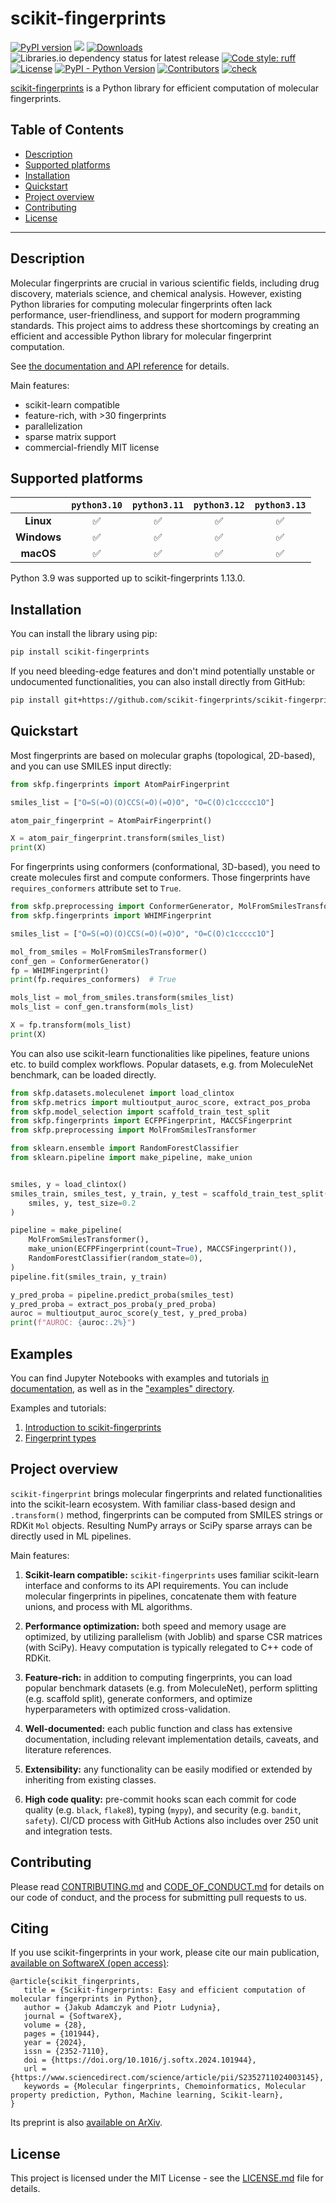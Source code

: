 # scikit-fingerprints

[![PyPI version](https://badge.fury.io/py/scikit-fingerprints.svg)](https://badge.fury.io/py/scikit-fingerprints)
[![](https://img.shields.io/pypi/dm/scikit-fingerprints)](https://pypi.org/project/scikit-fingerprints/)
[![Downloads](https://static.pepy.tech/badge/scikit-fingerprints)](https://pepy.tech/project/scikit-fingerprints)
![Libraries.io dependency status for latest release](https://img.shields.io/librariesio/release/pypi/scikit-fingerprints)
[![Code style: ruff](https://img.shields.io/badge/style-ruff-41B5BE?style=flat)](https://github.com/astral-sh/ruff)
[![License](https://img.shields.io/badge/license-MIT-blue)](LICENSE.md)
[![PyPI - Python Version](https://img.shields.io/pypi/pyversions/scikit-fingerprints.svg)](https://pypi.org/project/scikit-fingerprints/)
[![Contributors](https://img.shields.io/github/contributors/scikit-fingerprints/scikit-fingerprints)](https://github.com/scikit-fingerprints/scikit-fingerprints/graphs/contributors)
[![check](https://github.com/scikit-fingerprints/scikit-fingerprints/actions/workflows/tests.yml/badge.svg)](https://github.com/scikit-fingerprints/scikit-fingerprints/actions/workflows/tests.yml)

[scikit-fingerprints](https://scikit-fingerprints.github.io/scikit-fingerprints/) is a Python library for efficient
computation of molecular fingerprints.

## Table of Contents

- [Description](#description)
- [Supported platforms](#supported-platforms)
- [Installation](#installation)
- [Quickstart](#quickstart)
- [Project overview](#project-overview)
- [Contributing](#contributing)
- [License](#license)

---

## Description

Molecular fingerprints are crucial in various scientific fields, including drug discovery, materials science, and
chemical analysis. However, existing Python libraries for computing molecular fingerprints often lack performance,
user-friendliness, and support for modern programming standards. This project aims to address these shortcomings by
creating an efficient and accessible Python library for molecular fingerprint computation.

See [the documentation and API reference](https://scikit-fingerprints.github.io/scikit-fingerprints/) for details.

Main features:
- scikit-learn compatible
- feature-rich, with >30 fingerprints
- parallelization
- sparse matrix support
- commercial-friendly MIT license

## Supported platforms

|             | `python3.10` | `python3.11` | `python3.12` | `python3.13` |
|:-----------:|:------------:|:------------:|:------------:|:------------:|
|  **Linux**  |       ✅      |       ✅      |       ✅      |       ✅      |
| **Windows** |       ✅      |       ✅      |       ✅      |       ✅      |
|  **macOS**  |       ✅      |       ✅      |       ✅      |       ✅      |

Python 3.9 was supported up to scikit-fingerprints 1.13.0.

## Installation

You can install the library using pip:

```bash
pip install scikit-fingerprints
```

If you need bleeding-edge features and don't mind potentially unstable or undocumented functionalities,
you can also install directly from GitHub:
```bash
pip install git+https://github.com/scikit-fingerprints/scikit-fingerprints.git
```

## Quickstart

Most fingerprints are based on molecular graphs (topological, 2D-based), and you can use SMILES
input directly:
```python
from skfp.fingerprints import AtomPairFingerprint

smiles_list = ["O=S(=O)(O)CCS(=O)(=O)O", "O=C(O)c1ccccc1O"]

atom_pair_fingerprint = AtomPairFingerprint()

X = atom_pair_fingerprint.transform(smiles_list)
print(X)
```

For fingerprints using conformers (conformational, 3D-based), you need to create molecules first
and compute conformers. Those fingerprints have `requires_conformers` attribute set
to `True`.
```python
from skfp.preprocessing import ConformerGenerator, MolFromSmilesTransformer
from skfp.fingerprints import WHIMFingerprint

smiles_list = ["O=S(=O)(O)CCS(=O)(=O)O", "O=C(O)c1ccccc1O"]

mol_from_smiles = MolFromSmilesTransformer()
conf_gen = ConformerGenerator()
fp = WHIMFingerprint()
print(fp.requires_conformers)  # True

mols_list = mol_from_smiles.transform(smiles_list)
mols_list = conf_gen.transform(mols_list)

X = fp.transform(mols_list)
print(X)
```

You can also use scikit-learn functionalities like pipelines, feature unions
etc. to build complex workflows. Popular datasets, e.g. from MoleculeNet benchmark,
can be loaded directly.
```python
from skfp.datasets.moleculenet import load_clintox
from skfp.metrics import multioutput_auroc_score, extract_pos_proba
from skfp.model_selection import scaffold_train_test_split
from skfp.fingerprints import ECFPFingerprint, MACCSFingerprint
from skfp.preprocessing import MolFromSmilesTransformer

from sklearn.ensemble import RandomForestClassifier
from sklearn.pipeline import make_pipeline, make_union


smiles, y = load_clintox()
smiles_train, smiles_test, y_train, y_test = scaffold_train_test_split(
    smiles, y, test_size=0.2
)

pipeline = make_pipeline(
    MolFromSmilesTransformer(),
    make_union(ECFPFingerprint(count=True), MACCSFingerprint()),
    RandomForestClassifier(random_state=0),
)
pipeline.fit(smiles_train, y_train)

y_pred_proba = pipeline.predict_proba(smiles_test)
y_pred_proba = extract_pos_proba(y_pred_proba)
auroc = multioutput_auroc_score(y_test, y_pred_proba)
print(f"AUROC: {auroc:.2%}")
```

## Examples

You can find Jupyter Notebooks with examples and tutorials [in documentation](https://scikit-fingerprints.github.io/scikit-fingerprints/examples.html),
as well as in the ["examples" directory](https://github.com/scikit-fingerprints/scikit-fingerprints/tree/master/examples).

Examples and tutorials:
1. [Introduction to scikit-fingerprints](examples/01_skfp_introduction.ipynb)
2. [Fingerprint types](examples/02_fingerprint_types.ipynb)

## Project overview

`scikit-fingerprint` brings molecular fingerprints and related functionalities into
the scikit-learn ecosystem. With familiar class-based design and `.transform()` method,
fingerprints can be computed from SMILES strings or RDKit `Mol` objects. Resulting NumPy
arrays or SciPy sparse arrays can be directly used in ML pipelines.

Main features:

1. **Scikit-learn compatible:** `scikit-fingerprints` uses familiar scikit-learn
   interface  and conforms to its API requirements. You can include molecular
   fingerprints in pipelines, concatenate them with feature unions, and process with
   ML algorithms.

2. **Performance optimization:** both speed and memory usage are optimized, by
   utilizing parallelism (with Joblib) and sparse CSR matrices (with SciPy). Heavy
   computation is typically relegated to C++ code of RDKit.

3. **Feature-rich:** in addition to computing fingerprints, you can load popular
   benchmark  datasets (e.g. from MoleculeNet), perform splitting (e.g. scaffold
   split), generate conformers, and optimize hyperparameters with optimized cross-validation.

4. **Well-documented:** each public function and class has extensive documentation,
   including relevant implementation details, caveats, and literature references.

5. **Extensibility:** any functionality can be easily modified or extended by
   inheriting from existing classes.

6. **High code quality:** pre-commit hooks scan each commit for code quality (e.g. `black`,
   `flake8`), typing (`mypy`), and security (e.g. `bandit`, `safety`). CI/CD process with
   GitHub Actions also includes over 250 unit and integration tests.

## Contributing

Please read [CONTRIBUTING.md](CONTRIBUTING.md) and [CODE_OF_CONDUCT.md](CODE_OF_CONDUCT.md) for details on our code of
conduct, and the process for submitting pull requests to us.

## Citing

If you use scikit-fingerprints in your work, please cite our main publication, 
[available on SoftwareX (open access)](https://www.sciencedirect.com/science/article/pii/S2352711024003145):
```
@article{scikit_fingerprints,
   title = {Scikit-fingerprints: Easy and efficient computation of molecular fingerprints in Python},
   author = {Jakub Adamczyk and Piotr Ludynia},
   journal = {SoftwareX},
   volume = {28},
   pages = {101944},
   year = {2024},
   issn = {2352-7110},
   doi = {https://doi.org/10.1016/j.softx.2024.101944},
   url = {https://www.sciencedirect.com/science/article/pii/S2352711024003145},
   keywords = {Molecular fingerprints, Chemoinformatics, Molecular property prediction, Python, Machine learning, Scikit-learn},
}
```

Its preprint is also [available on ArXiv](https://arxiv.org/abs/2407.13291).

## License

This project is licensed under the MIT License - see the [LICENSE.md](LICENSE.md) file for details.
